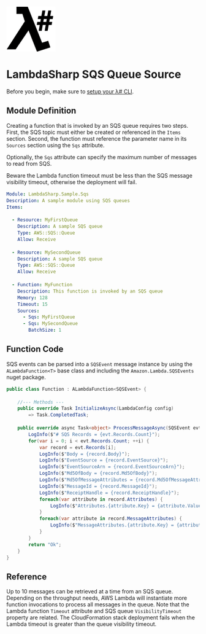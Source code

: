 ![λ#](../../Docs/LambdaSharp_v2_small.png)

# LambdaSharp SQS Queue Source

Before you begin, make sure to [setup your λ# CLI](../../Docs/ReadMe.md).

## Module Definition

Creating a function that is invoked by an SQS queue requires two steps. First, the SQS topic must either be created or referenced in the `Items` section. Second, the function must reference the parameter name in its `Sources` section using the `Sqs` attribute.

Optionally, the `Sqs` attribute can specify the maximum number of messages to read from SQS.

Beware the Lambda function timeout must be less than the SQS message visibility timeout, otherwise the deployment will fail.

```yaml
Module: LambdaSharp.Sample.Sqs
Description: A sample module using SQS queues
Items:

  - Resource: MyFirstQueue
    Description: A sample SQS queue
    Type: AWS::SQS::Queue
    Allow: Receive

  - Resource: MySecondQueue
    Description: A sample SQS queue
    Type: AWS::SQS::Queue
    Allow: Receive

  - Function: MyFunction
    Description: This function is invoked by an SQS queue
    Memory: 128
    Timeout: 15
    Sources:
      - Sqs: MyFirstQueue
      - Sqs: MySecondQueue
        BatchSize: 1
```

## Function Code

SQS events can be parsed into a `SQSEvent` message instance by using the `ALambdaFunction<T>` base class and including the `Amazon.Lambda.SQSEvents` nuget package.

```csharp
public class Function : ALambdaFunction<SQSEvent> {

    //--- Methods ---
    public override Task InitializeAsync(LambdaConfig config)
        => Task.CompletedTask;

    public override async Task<object> ProcessMessageAsync(SQSEvent evt, ILambdaContext context) {
        LogInfo($"# SQS Records = {evt.Records.Count}");
        for(var i = 0; i < evt.Records.Count; ++i) {
            var record = evt.Records[i];
            LogInfo($"Body = {record.Body}");
            LogInfo($"EventSource = {record.EventSource}");
            LogInfo($"EventSourceArn = {record.EventSourceArn}");
            LogInfo($"Md5OfBody = {record.Md5OfBody}");
            LogInfo($"Md5OfMessageAttributes = {record.Md5OfMessageAttributes}");
            LogInfo($"MessageId = {record.MessageId}");
            LogInfo($"ReceiptHandle = {record.ReceiptHandle}");
            foreach(var attribute in record.Attributes) {
                LogInfo($"Attributes.{attribute.Key} = {attribute.Value}");
            }
            foreach(var attribute in record.MessageAttributes) {
                LogInfo($"MessageAttributes.{attribute.Key} = {attribute.Value}");
            }
        }
        return "Ok";
    }
}
```

## Reference

Up to 10 messages can be retrieved at a time from an SQS queue. Depending on the throughput needs, AWS Lambda will instantiate more function invocations to process all messages in the queue. Note that the Lambda function `Timeout` attribute and SQS queue `VisibilityTimeout` property are related. The CloudFormation stack deployment fails when the Lambda timeout is greater than the queue visibility timeout.